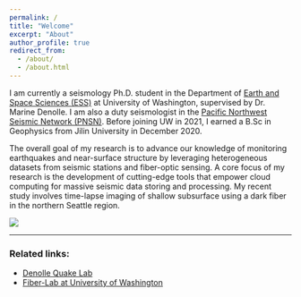 ```yaml
---
permalink: /
title: "Welcome"
excerpt: "About"
author_profile: true
redirect_from: 
  - /about/
  - /about.html
---
```


I am currently a seismology Ph.D. student in the Department of [Earth and Space Sciences (ESS)](https://ess.washington.edu) at University of Washington, supervised by Dr. Marine Denolle. I am also a duty seismologist in the [Pacific Northwest Seismic Network (PNSN)](https://pnsn.org). Before joining UW in 2021, I earned a B.Sc in Geophysics from Jilin University in December 2020.

The overall goal of my research is to advance our knowledge of monitoring earthquakes and near-surface structure by leveraging heterogeneous datasets from seismic stations and fiber-optic sensing. A core focus of my research is the development of cutting-edge tools that empower cloud computing for massive seismic data storing and processing. My recent study involves time-lapse imaging of shallow subsurface using a dark fiber in the northern Seattle region. 

![](https://niyiyu.github.io/images/ess.jpg)

---
### Related links:
- [Denolle Quake Lab](https://denolle-lab.github.io)
- [Fiber-Lab at University of Washington](https://fiberlab.uw.edu)